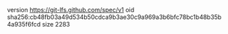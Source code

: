 version https://git-lfs.github.com/spec/v1
oid sha256:cb48fb03a49d534b50cdca9b3ae30c9a969a3b6bfc78bc1b48b35b4a935f6fcd
size 2283
